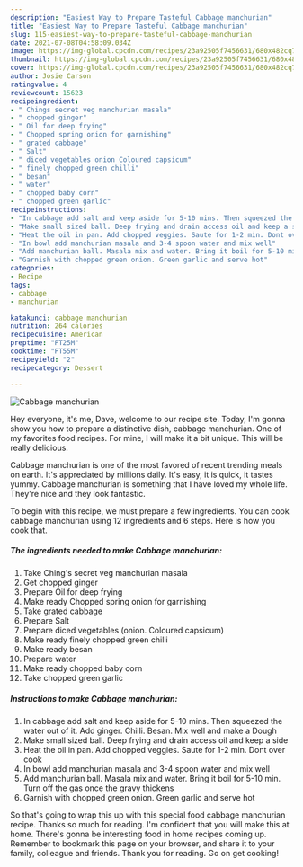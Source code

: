 ```yaml
---
description: "Easiest Way to Prepare Tasteful Cabbage manchurian"
title: "Easiest Way to Prepare Tasteful Cabbage manchurian"
slug: 115-easiest-way-to-prepare-tasteful-cabbage-manchurian
date: 2021-07-08T04:58:09.034Z
image: https://img-global.cpcdn.com/recipes/23a92505f7456631/680x482cq70/cabbage-manchurian-recipe-main-photo.jpg
thumbnail: https://img-global.cpcdn.com/recipes/23a92505f7456631/680x482cq70/cabbage-manchurian-recipe-main-photo.jpg
cover: https://img-global.cpcdn.com/recipes/23a92505f7456631/680x482cq70/cabbage-manchurian-recipe-main-photo.jpg
author: Josie Carson
ratingvalue: 4
reviewcount: 15623
recipeingredient:
- " Chings secret veg manchurian masala"
- " chopped ginger"
- " Oil for deep frying"
- " Chopped spring onion for garnishing"
- " grated cabbage"
- " Salt"
- " diced vegetables onion Coloured capsicum"
- " finely chopped green chilli"
- " besan"
- " water"
- " chopped baby corn"
- " chopped green garlic"
recipeinstructions:
- "In cabbage add salt and keep aside for 5-10 mins. Then squeezed the water out of it. Add ginger. Chilli. Besan. Mix well and make a Dough"
- "Make small sized ball. Deep frying and drain access oil and keep a side"
- "Heat the oil in pan. Add chopped veggies. Saute for 1-2 min. Dont over cook"
- "In bowl add manchurian masala and 3-4 spoon water and mix well"
- "Add manchurian ball. Masala mix and water. Bring it boil for 5-10 min. Turn off the gas once the gravy thickens"
- "Garnish with chopped green onion. Green garlic and serve hot"
categories:
- Recipe
tags:
- cabbage
- manchurian

katakunci: cabbage manchurian 
nutrition: 264 calories
recipecuisine: American
preptime: "PT25M"
cooktime: "PT55M"
recipeyield: "2"
recipecategory: Dessert

---
```



![Cabbage manchurian](https://img-global.cpcdn.com/recipes/23a92505f7456631/680x482cq70/cabbage-manchurian-recipe-main-photo.jpg)

Hey everyone, it's me, Dave, welcome to our recipe site. Today, I'm gonna show you how to prepare a distinctive dish, cabbage manchurian. One of my favorites food recipes. For mine, I will make it a bit unique. This will be really delicious.



Cabbage manchurian is one of the most favored of recent trending meals on earth. It's appreciated by millions daily. It's easy, it is quick, it tastes yummy. Cabbage manchurian is something that I have loved my whole life. They're nice and they look fantastic.


To begin with this recipe, we must prepare a few ingredients. You can cook cabbage manchurian using 12 ingredients and 6 steps. Here is how you cook that.

<!--inarticleads1-->

##### The ingredients needed to make Cabbage manchurian:

1. Take  Ching&#39;s secret veg manchurian masala
1. Get  chopped ginger
1. Prepare  Oil for deep frying
1. Make ready  Chopped spring onion for garnishing
1. Take  grated cabbage
1. Prepare  Salt
1. Prepare  diced vegetables (onion. Coloured capsicum)
1. Make ready  finely chopped green chilli
1. Make ready  besan
1. Prepare  water
1. Make ready  chopped baby corn
1. Take  chopped green garlic




<!--inarticleads2-->

##### Instructions to make Cabbage manchurian:

1. In cabbage add salt and keep aside for 5-10 mins. Then squeezed the water out of it. Add ginger. Chilli. Besan. Mix well and make a Dough
1. Make small sized ball. Deep frying and drain access oil and keep a side
1. Heat the oil in pan. Add chopped veggies. Saute for 1-2 min. Dont over cook
1. In bowl add manchurian masala and 3-4 spoon water and mix well
1. Add manchurian ball. Masala mix and water. Bring it boil for 5-10 min. Turn off the gas once the gravy thickens
1. Garnish with chopped green onion. Green garlic and serve hot




So that's going to wrap this up with this special food cabbage manchurian recipe. Thanks so much for reading. I'm confident that you will make this at home. There's gonna be interesting food in home recipes coming up. Remember to bookmark this page on your browser, and share it to your family, colleague and friends. Thank you for reading. Go on get cooking!
